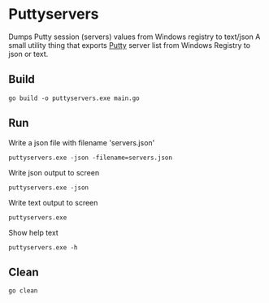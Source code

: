 # Puttyservers
Dumps Putty session (servers) values from Windows registry to text/json
A small utility thing that exports [Putty](https://www.putty.org/) server list from Windows Registry to json or text.

## Build
`go build -o puttyservers.exe main.go`

## Run
Write a json file with filename 'servers.json'
```shell
puttyservers.exe -json -filename=servers.json
```

Write json output to screen
```shell
puttyservers.exe -json
```

Write text output to screen
```shell
puttyservers.exe
```

Show help text
```shell
puttyservers.exe -h
```

## Clean
`go clean`